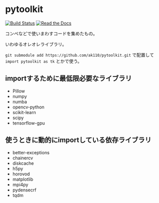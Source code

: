 # pytoolkit

[![Build Status](https://travis-ci.org/ak110/pytoolkit.svg?branch=master)](https://travis-ci.org/ak110/pytoolkit)
[![Read the Docs](https://readthedocs.org/projects/ak110-pytoolkit/badge/?version=latest)](https://ak110-pytoolkit.readthedocs.io/ja/latest/?badge=latest)

コンペなどで使いまわすコードを集めたもの。

いわゆるオレオレライブラリ。

`git submodule add https://github.com/ak110/pytoolkit.git` で配置して `import pytoolkit as tk` とかで使う。

## importするために最低限必要なライブラリ

- Pillow
- numpy
- numba
- opencv-python
- scikit-learn
- scipy
- tensorflow-gpu

## 使うときに動的にimportしている依存ライブラリ

- better-exceptions
- chainercv
- diskcache
- h5py
- horovod
- matplotlib
- mpi4py
- pydensecrf
- tqdm
